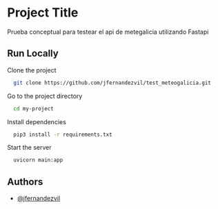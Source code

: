 
# Project Title

Prueba conceptual para testear el api de metegalicia utilizando Fastapi


## Run Locally

Clone the project

```bash
  git clone https://github.com/jfernandezvil/test_meteogalicia.git
```

Go to the project directory

```bash
  cd my-project
```

Install dependencies

```bash
  pip3 install -r requirements.txt
```

Start the server

```bash
  uvicorn main:app 
```


## Authors

- [@jfernandezvil](https://github.com/jfernandezvil)

